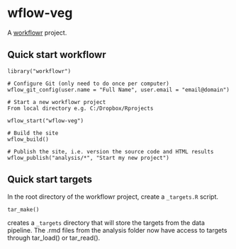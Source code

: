 # wflow-veg

A [workflowr][] project.

[workflowr]: https://github.com/jdblischak/workflowr

## Quick start workflowr

```
library("workflowr")

# Configure Git (only need to do once per computer)
wflow_git_config(user.name = "Full Name", user.email = "email@domain")

# Start a new workflowr project
From local directory e.g. C:/Dropbox/Rprojects

wflow_start("wflow-veg")

# Build the site
wflow_build()

# Publish the site, i.e. version the source code and HTML results
wflow_publish("analysis/*", "Start my new project")

```

## Quick start targets
In the root directory of the workflowr project, create a `_targets.R` script.

```
tar_make()
```
creates a `_targets` directory that will store the targets from the data pipeline. The .rmd files from the analysis folder now have access to targets through tar_load() or tar_read().

